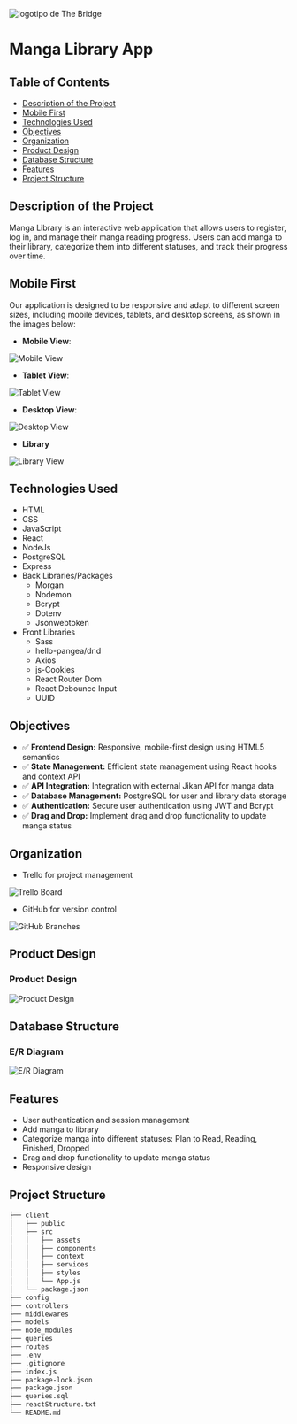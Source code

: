 ![logotipo de The Bridge](./assets/logo.PNG "logotipo de The Bridge")

# Manga Library App

## Table of Contents
- [Description of the Project](#description-of-the-project)
- [Mobile First](#mobile-first)
- [Technologies Used](#technologies-used)
- [Objectives](#objectives)
- [Organization](#organization)
- [Product Design](#product-design)
- [Database Structure](#database-structure)
- [Features](#features)
- [Project Structure](#project-structure)

## Description of the Project
Manga Library is an interactive web application that allows users to register, log in, and manage their manga reading progress. Users can add manga to their library, categorize them into different statuses, and track their progress over time.

## Mobile First
Our application is designed to be responsive and adapt to different screen sizes, including mobile devices, tablets, and desktop screens, as shown in the images below:

- **Mobile View**:

![Mobile View](./assets/mobileview.PNG "Mobile View")

- **Tablet View**:

![Tablet View](./assets/tablet.PNG "Tablet View")

- **Desktop View**:

![Desktop View](./assets/desktop.PNG "Desktop View")

- **Library**

![Library View](./assets/library.PNG "Desktop View")

## Technologies Used
- HTML
- CSS
- JavaScript
- React
- NodeJs
- PostgreSQL
- Express
- Back Libraries/Packages
    - Morgan
    - Nodemon
    - Bcrypt
    - Dotenv
    - Jsonwebtoken
- Front Libraries
    - Sass
    - hello-pangea/dnd
    - Axios
    - js-Cookies
    - React Router Dom
    - React Debounce Input
    - UUID

## Objectives
- ✅ **Frontend Design:** Responsive, mobile-first design using HTML5 semantics
- ✅ **State Management:** Efficient state management using React hooks and context API
- ✅ **API Integration:** Integration with external Jikan API for manga data
- ✅ **Database Management:** PostgreSQL for user and library data storage
- ✅ **Authentication:** Secure user authentication using JWT and Bcrypt
- ✅ **Drag and Drop:** Implement drag and drop functionality to update manga status

## Organization
- Trello for project management

![Trello Board](./assets/trello.PNG "Trello Board")

- GitHub for version control

![GitHub Branches](./assets/graph%20git.PNG "GitHub Branches")

## Product Design
### Product Design
![Product Design](./assets/productdesign.png "E/R Diagram")

## Database Structure
### E/R Diagram
![E/R Diagram](./assets/diagrama%20relacional.png "E/R Diagram")

## Features
- User authentication and session management
- Add manga to library
- Categorize manga into different statuses: Plan to Read, Reading, Finished, Dropped
- Drag and drop functionality to update manga status
- Responsive design

## Project Structure
```bash
├── client
│   ├── public
│   ├── src
│   │   ├── assets
│   │   ├── components
│   │   ├── context
│   │   ├── services
│   │   ├── styles
│   │   └── App.js
│   └── package.json
├── config
├── controllers
├── middlewares
├── models
├── node_modules
├── queries
├── routes
├── .env
├── .gitignore
├── index.js
├── package-lock.json
├── package.json
├── queries.sql
├── reactStructure.txt
└── README.md

